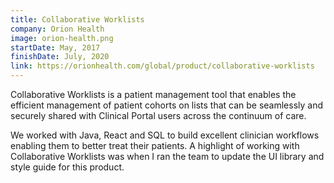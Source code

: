 ```yaml
---
title: Collaborative Worklists
company: Orion Health
image: orion-health.png
startDate: May, 2017
finishDate: July, 2020
link: https://orionhealth.com/global/product/collaborative-worklists
---
```


Collaborative Worklists is a patient management tool that enables the efficient management of patient cohorts on lists that can be seamlessly and securely shared with Clinical Portal users across the continuum of care.

We worked with Java, React and SQL to build excellent clinician workflows enabling them to better treat their patients. A highlight of working with Collaborative Worklists was when I ran the team to update the UI library and style guide for this product.
